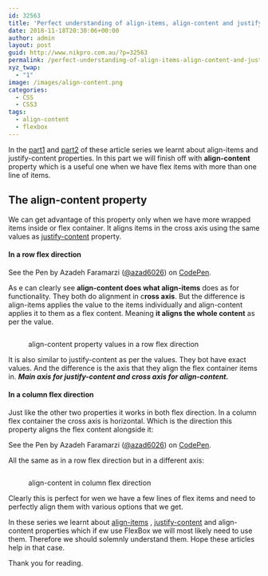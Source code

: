 ```yaml
---
id: 32563
title: 'Perfect understanding of align-items, align-content and justify-content in FlexBox with examples: Part 3'
date: 2018-11-18T20:30:06+00:00
author: admin
layout: post
guid: http://www.nikpro.com.au/?p=32563
permalink: /perfect-understanding-of-align-items-align-content-and-justify-content-in-flexbox-with-examples-part-3/
xyz_twap:
  - "1"
image: /images/align-content.png
categories:
  - CSS
  - CSS3
tags:
  - align-content
  - flexbox
---
```

In the [part1](http://www.nikpro.com.au/perfect-understanding-of-align-items-align-content-and-justify-content-in-flexbox-with-examples-part-1/) and [part2](http://www.nikpro.com.au/perfect-understanding-of-align-items-align-content-and-justify-content-in-flexbox-with-examples-part-2/) of these article series we learnt about align-items and justify-content properties. In this part we will finish off with **align-content** property which is a useful one when we have flex items with more than one line of items.

## The align-content property

We can get advantage of this property only when we have more wrapped items inside or flex container. It aligns items in the cross axis using the same values as [justify-content](http://www.nikpro.com.au/perfect-understanding-of-align-items-align-content-and-justify-content-in-flexbox-with-examples-part-2/) property.

#### In a row flex direction

<p data-height="900" data-theme-id="0" data-slug-hash="BGpLgv" data-default-tab="html,result" data-user="azad6026" data-pen-title="FlexBox align-content in row" class="codepen">
  See the Pen <a href="https://codepen.io/azad6026/pen/BGpLgv/"></a> by Azadeh Faramarzi (<a href="https://codepen.io/azad6026">@azad6026</a>) on <a href="https://codepen.io">CodePen</a>.
</p>

As e can clearly see **align-content does what align-items** does as for functionality. They both do alignment in c**ross axis**. But the difference is align-items applies the value to the items individually and align-content applies it to them as a flex content. Meaning **it aligns the whole content** as per the value.<figure class="wp-block-image">

<img src="http://www.nikpro.com.auFlexBox-align-content-in-row1.png" alt="" class="wp-image-32565" srcset="http://testgatsby.localFlexBox-align-content-in-row1.png 656w, http://testgatsby.localFlexBox-align-content-in-row1-300x235.png 300w" sizes="(max-width: 656px) 100vw, 656px" /> </figure> <figure class="wp-block-image"><img src="http://www.nikpro.com.auFlexBox-align-content-in-row2.png" alt="" class="wp-image-32566" srcset="http://testgatsby.localFlexBox-align-content-in-row2.png 656w, http://testgatsby.localFlexBox-align-content-in-row2-300x114.png 300w" sizes="(max-width: 656px) 100vw, 656px" /><figcaption>align-content property values in a row flex direction</figcaption></figure> 

It is also similar to justify-content as per the values. They bot have exact values. And the difference is the axis that they align the flex container items in. **_Main axis for justify-content and cross axis for align-content._**

#### In a column flex direction

Just like the other two properties it works in both flex direction. In a column flex container the cross axis is horizontal. Which is the direction this property aligns the flex content alongside it:

<p data-height="900" data-theme-id="0" data-slug-hash="jQLgyM" data-default-tab="html,result" data-user="azad6026" data-pen-title="FlexBox align-content in column flex direction" class="codepen">
  See the Pen <a href="https://codepen.io/azad6026/pen/jQLgyM/"></a> by Azadeh Faramarzi (<a href="https://codepen.io/azad6026">@azad6026</a>) on <a href="https://codepen.io">CodePen</a>.
</p>

All the same as in a row flex direction but in a different axis:<figure class="wp-block-image">

<img src="http://www.nikpro.com.auFlexBox-align-content-in-column-flex1.png" alt="" class="wp-image-32567" srcset="http://testgatsby.localFlexBox-align-content-in-column-flex1.png 656w, http://testgatsby.localFlexBox-align-content-in-column-flex1-300x231.png 300w" sizes="(max-width: 656px) 100vw, 656px" /> </figure> <figure class="wp-block-image"><img src="http://www.nikpro.com.auFlexBox-align-content-in-column-flex2.png" alt="" class="wp-image-32568" srcset="http://testgatsby.localFlexBox-align-content-in-column-flex2.png 656w, http://testgatsby.localFlexBox-align-content-in-column-flex2-300x115.png 300w" sizes="(max-width: 656px) 100vw, 656px" /><figcaption>align-content in column flex direction</figcaption></figure> 

Clearly this is perfect for wen we have a few lines of flex items and need to perfectly align them with various options that we get.

In these series we learnt about [align-items](http://www.nikpro.com.au/perfect-understanding-of-align-items-align-content-and-justify-content-in-flexbox-with-examples-part-1/) , [justify-content](http://www.nikpro.com.au/perfect-understanding-of-align-items-align-content-and-justify-content-in-flexbox-with-examples-part-2/) and align-content properties which if ew use FlexBox we will most likely need to use them. Therefore we should solemnly understand them. Hope these articles help in that case.

Thank you for reading.